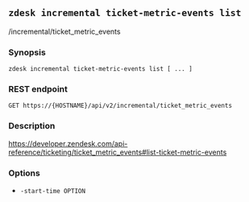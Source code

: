 ## `zdesk incremental ticket-metric-events list`

/incremental/ticket_metric_events

### Synopsis

    zdesk incremental ticket-metric-events list [ ... ]

### REST endpoint

    GET https://{HOSTNAME}/api/v2/incremental/ticket_metric_events

### Description

https://developer.zendesk.com/api-reference/ticketing/ticket_metric_events#list-ticket-metric-events

### Options

* `-start-time OPTION`

